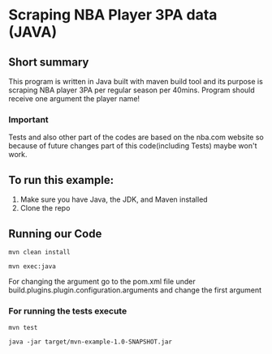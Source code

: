 # Scraping NBA Player 3PA data (JAVA)

## Short summary

This program is written in Java built with maven build tool and its purpose is scraping NBA player 3PA per regular season per 40mins. Program should receive one argument the player name!

### Important
Tests and also other part of the codes are based on the nba.com website so because of future changes part of this code(including Tests) maybe won't work.

## To run this example:

1. Make sure you have Java, the JDK, and Maven installed
2. Clone the repo

## Running our Code

`mvn clean install`

`mvn exec:java`

For changing the argument go to the pom.xml file under build.plugins.plugin.configuration.arguments and change the first argument

### For running the tests execute

`mvn test`

`java -jar target/mvn-example-1.0-SNAPSHOT.jar`